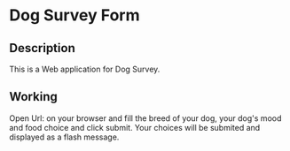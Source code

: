 # Dog Survey Form

## Description

This is a Web application for Dog Survey.

## Working

Open Url: on your browser and fill the breed of your dog, your dog's mood and food choice and click submit. Your choices will be submited and displayed as a flash message.
